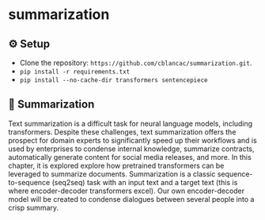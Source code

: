 # summarization

## :gear: Setup
- Clone the repository: `https://github.com/cblancac/summarization.git`.
- `pip install -r requirements.txt`
- `pip install --no-cache-dir transformers sentencepiece`


## :brain: Summarization
Text summarization is a difficult task for neural language models, including transformers. Despite these challenges, text summarization offers the prospect for domain experts to significantly speed up their workflows and is used by enterprises to condense internal knowledge, summarize contracts, automatically generate content for social media releases, and more. In this chapter, it is explored explore how pretrained transformers can be leveraged to summarize documents. Summarization is a classic sequence-to-sequence (seq2seq) task with an input text and a target text (this is where encoder-decoder transformers excel). Our own encoder-decoder model will be created to condense dialogues
between several people into a crisp summary.
